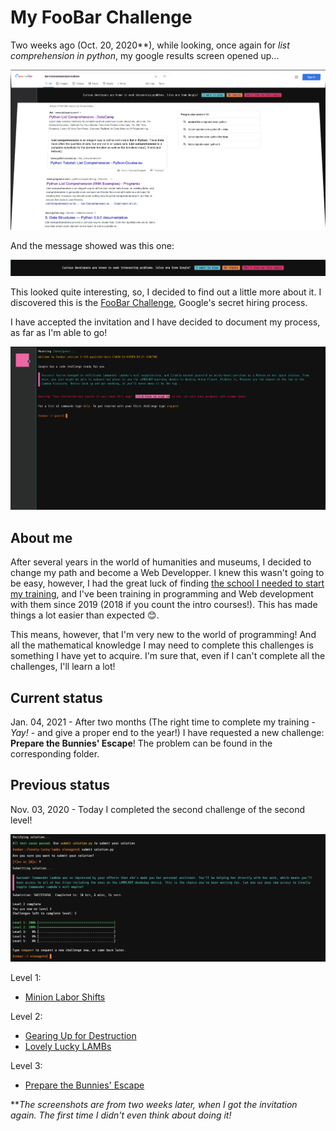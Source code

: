 # My FooBar Challenge

Two weeks ago (Oct. 20, 2020\*\*), while looking, once again for _list comprehension in python_, my google results screen opened up...

![results screen with foobar message](images/opened_screen.png)

And the message showed was this one:

![foobar invitation](images/google_message.png)

This looked quite interesting, so, I decided to find out a little more about it. I discovered this is the [FooBar Challenge](https://towardsdatascience.com/how-to-get-hired-by-google-b19806ad3c62), Google's secret hiring process.

I have accepted the invitation and I have decided to document my process, as far as I'm able to go!

![FooBar first screen](images/foobar-first-screen.png)

## About me

After several years in the world of humanities and museums, I decided to change my path and become a Web Developper. I knew this wasn't going to be easy, however, I had the great luck of finding [the school I needed to start my training](https://www.extensionschool.ch/), and I've been training in programming and Web development with them since 2019 (2018 if you count the intro courses!). This has made things a lot easier than expected 😊.

This means, however, that I'm very new to the world of programming! And all the mathematical knowledge I may need to complete this challenges is something I have yet to acquire. I'm sure that, even if I can't complete all the challenges, I'll learn a lot!

## Current status

Jan. 04, 2021 - After two months (The right time to complete my training - _Yay!_ - and give a proper end to the year!) I have requested a new challenge: **Prepare the Bunnies' Escape**! The problem can be found in the corresponding folder.

## Previous status

Nov. 03, 2020 - Today I completed the second challenge of the second level!

![Second level completed screen](images/completed-second-level.png)

Level 1:

- [Minion Labor Shifts](https://github.com/elenagoto/foobar.withgoogle/tree/main/01_minion-labor-shifts)

Level 2:

- [Gearing Up for Destruction](https://github.com/elenagoto/foobar.withgoogle/tree/main/0201_gearing-up-for-destruction)
- [Lovely Lucky LAMBs](https://github.com/elenagoto/foobar.withgoogle/tree/main/0202_lovely-lucky-lambs)

Level 3:

- [Prepare the Bunnies' Escape](https://github.com/elenagoto/foobar.withgoogle/tree/main/0301_prepare-the-bunnies-escape)

\*\*_The screenshots are from two weeks later, when I got the invitation again. The first time I didn't even think about doing it!_
